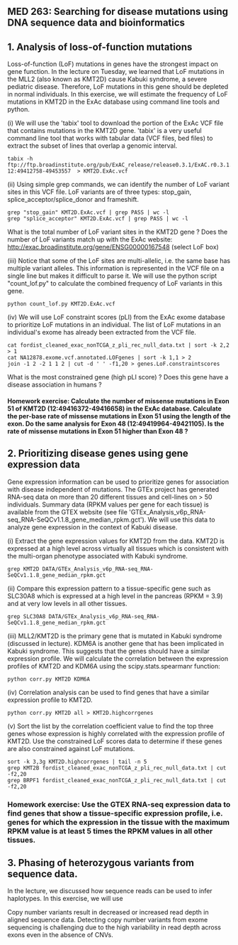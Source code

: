 ## MED 263: Searching for disease mutations using DNA sequence data and bioinformatics 


## 1. Analysis of loss-of-function mutations
Loss-of-function (LoF) mutations in genes have the strongest impact on gene function. In the lecture on Tuesday, we learned that LoF mutations in the MLL2 (also known as KMT2D)
cause Kabuki syndrome, a severe pediatric disease. Therefore, LoF mutations in this gene should be depleted in normal individuals. In this exercise, we will
estimate the frequency of LoF mutations in KMT2D in the ExAc database using command line tools and python.

(i) We will use the 'tabix' tool to download the portion of the ExAc VCF file that contains mutations in the KMT2D gene. 'tabix' is a very useful command line tool that works with tabular data (VCF files, bed files) to extract the subset of lines that overlap a genomic interval.

```Shell
tabix -h ftp://ftp.broadinstitute.org/pub/ExAC_release/release0.3.1/ExAC.r0.3.1.sites.vep.vcf.gz 12:49412758-49453557  > KMT2D.ExAc.vcf
```

(ii) Using simple grep commands, we can identify the number of LoF variant sites in this VCF file. LoF variants are of three types: stop_gain, splice_acceptor/splice_donor and frameshift.

```Shell
grep "stop_gain" KMT2D.ExAc.vcf | grep PASS | wc -l
grep "splice_acceptor" KMT2D.ExAc.vcf | grep PASS | wc -l
```

What is the total number of LoF variant sites in the KMT2D gene ? Does the number of LoF variants match up with the ExAc website: http://exac.broadinstitute.org/gene/ENSG00000167548 (select LoF box)

(iii) Notice that some of the LoF sites are multi-allelic, i.e. the same base has multiple variant alleles. This information is represented in the VCF file on a single line but makes it difficult to parse it. We will use the python script "count_lof.py" to calculate the combined frequency of LoF variants in this gene.

```Shell
python count_lof.py KMT2D.ExAc.vcf
```

(iv) We will use LoF constraint scores (pLI) from the ExAc exome database to prioritize LoF mutations in an individual. The list of LoF mutations in an individual's exome has already been extracted from the VCF file.

```Shell
cat fordist_cleaned_exac_nonTCGA_z_pli_rec_null_data.txt | sort -k 2,2 > 1
cat NA12878.exome.vcf.annotated.LOFgenes | sort -k 1,1 > 2
join -1 2 -2 1 1 2 | cut -d ' ' -f1,20 > genes.LoF.constraintscores
```

What is the most constrained gene (high pLI score) ? Does this gene have a disease association in humans ?

#### Homework exercise: Calculate the number of missense mutations in Exon 51 of KMT2D (12:49416372-49416658) in the ExAc database. Calculate the per-base rate of missense mutations in Exon 51 using the length of the exon. Do the same analysis for Exon 48 (12:49419964-49421105). Is the rate of missense mutations in Exon 51 higher than Exon 48 ?


## 2. Prioritizing disease genes using gene expression data

Gene expression information can be used to prioritize genes for association with disease independent of mutations. The GTEx project has generated RNA-seq data on more than 20 different tissues and cell-lines on > 50 individuals. Summary data (RPKM values per gene for each tissue) is available from the GTEX website (see file 'GTEx_Analysis_v6p_RNA-seq_RNA-SeQCv1.1.8_gene_median_rpkm.gct'). We will use this data to analyze gene expression in the context of Kabuki disease.

(i) Extract the gene expression values for KMT2D from the data. KMT2D is expressed at a high level across virtually all tissues which is consistent with the multi-organ phenotype associated with Kabuki syndrome.

```Shell
grep KMT2D DATA/GTEx_Analysis_v6p_RNA-seq_RNA-SeQCv1.1.8_gene_median_rpkm.gct
```

(ii) Compare this expression pattern to a tissue-specific gene such as SLC30A8 which is expressed at a high level in the pancreas (RPKM = 3.9) and at very low levels in all other tissues.

```Shell
grep SLC30A8 DATA/GTEx_Analysis_v6p_RNA-seq_RNA-SeQCv1.1.8_gene_median_rpkm.gct
```

(iii) MLL2/KMT2D is the primary gene that is mutated in Kabuki syndrome (discussed in lecture). KDM6A is another gene that has been implicated in Kabuki syndrome. This suggests that the genes should have a similar expression profile. We will calculate the correlation between the expression profiles of KMT2D and KDM6A using the scipy.stats.spearmanr function:

```Shell
python corr.py KMT2D KDM6A
```

(iv) Correlation analysis can be used to find genes that have a similar expression profile to KMT2D.

```Shell
python corr.py KMT2D all > KMT2D.highcorrgenes
```

(v) Sort the list by the correlation coefficient value to find the top three genes whose expression is highly correlated with the expression profile of KMT2D. Use the constrained LoF scores data to determine if these genes are also constrained against LoF mutations.

```Shell
sort -k 3,3g KMT2D.highcorrgenes | tail -n 5
grep KMT2B fordist_cleaned_exac_nonTCGA_z_pli_rec_null_data.txt | cut -f2,20
grep BRPF1 fordist_cleaned_exac_nonTCGA_z_pli_rec_null_data.txt | cut -f2,20
```

### Homework exercise: Use the GTEX RNA-seq expression data to find genes that show a tissue-specific expression profile, i.e. genes for which the expression in the tissue with the maximum RPKM value is at least 5 times the RPKM values in all other tissues.



## 3. Phasing of heterozygous variants from sequence data.
In the lecture, we discussed how sequence reads can be used to infer haplotypes. In this exercise, we will use

Copy number variants result in decreased or increased read depth in aligned sequence data. Detecting copy number variants from exome sequencing is challenging due to the high variability in read depth across exons even in the absence of CNVs.




